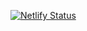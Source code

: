 [![Netlify Status](https://api.netlify.com/api/v1/badges/f64b74c7-3d43-49dc-8b02-03804aedba16/deploy-status)](https://app.netlify.com/sites/csis-ocean/deploys)